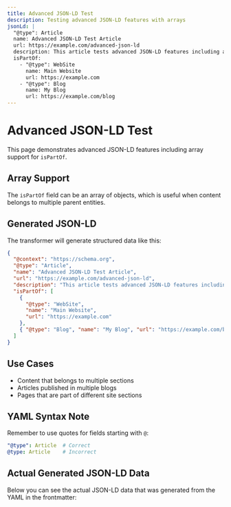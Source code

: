 ```yaml
---
title: Advanced JSON-LD Test
description: Testing advanced JSON-LD features with arrays
jsonLd: |
  "@type": Article
  name: Advanced JSON-LD Test Article
  url: https://example.com/advanced-json-ld
  description: This article tests advanced JSON-LD features including arrays
  isPartOf:
    - "@type": WebSite
      name: Main Website
      url: https://example.com
    - "@type": Blog
      name: My Blog
      url: https://example.com/blog
---
```


# Advanced JSON-LD Test

This page demonstrates advanced JSON-LD features including array support for `isPartOf`.

## Array Support

The `isPartOf` field can be an array of objects, which is useful when content belongs to multiple parent entities.

## Generated JSON-LD

The transformer will generate structured data like this:

```json
{
  "@context": "https://schema.org",
  "@type": "Article",
  "name": "Advanced JSON-LD Test Article",
  "url": "https://example.com/advanced-json-ld",
  "description": "This article tests advanced JSON-LD features including arrays",
  "isPartOf": [
    {
      "@type": "WebSite",
      "name": "Main Website",
      "url": "https://example.com"
    },
    { "@type": "Blog", "name": "My Blog", "url": "https://example.com/blog" }
  ]
}
```

## Use Cases

- Content that belongs to multiple sections
- Articles published in multiple blogs
- Pages that are part of different site sections

## YAML Syntax Note

Remember to use quotes for fields starting with `@`:

```yaml
"@type": Article  # Correct
@type: Article    # Incorrect
```

## Actual Generated JSON-LD Data

Below you can see the actual JSON-LD data that was generated from the YAML in the frontmatter:

<JsonLdDisplay :jsonLdData="$frontmatter.jsonLdData" />
